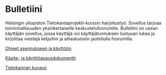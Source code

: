 # Bulletiini
Helsingin yliopiston Tietokantaprojekti-kurssin harjoitustyö. Sovellus tarjoaa toiminnallisuuden yksinkertaiselle keskustelufoorumille. Bulletiini on usean käyttäjän sovellus, jossa käyttäjä voi käyttäjätunnuksen luotuuan lukea ja kirjoittaa viestejä ketjuihin ja aihealueisiin jaotellulla foorumilla.

[Ohjeet asennukseen ja käyttöön](https://github.com/TommiON/Bulletiini/blob/master/documentation/manual.md).

[Käsite- ja käyttötapausdokumentti](https://github.com/TommiON/Bulletiini/blob/master/documentation/usecases.md). 

[Tietokannan kuvaus](documentation/database.md)



